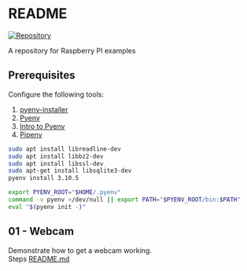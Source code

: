# README

[![Repository](https://skillicons.dev/icons?i=linux,vscode)](https://skillicons.dev)

A repository for Raspberry PI examples  

## Prerequisites

Configure the following tools:

1. [pyenv-installer](https://github.com/pyenv/pyenv-installer)
1. [Pyenv](https://github.com/pyenv/pyenv)
1. [Intro to Pyenv](https://realpython.com/intro-to-pyenv/)
1. [Pipenv](https://realpython.com/pipenv-guide/)

```sh
sudo apt install libreadline-dev  
sudo apt install libbz2-dev  
sudo apt install libssl-dev   
sudo apt-get install libsqlite3-dev  
pyenv install 3.10.5  

export PYENV_ROOT="$HOME/.pyenv"
command -v pyenv >/dev/null || export PATH="$PYENV_ROOT/bin:$PATH"
eval "$(pyenv init -)"
```

## 01 - Webcam

Demonstrate how to get a webcam working.   
Steps [README.md](./01_webcam/README.md) 



